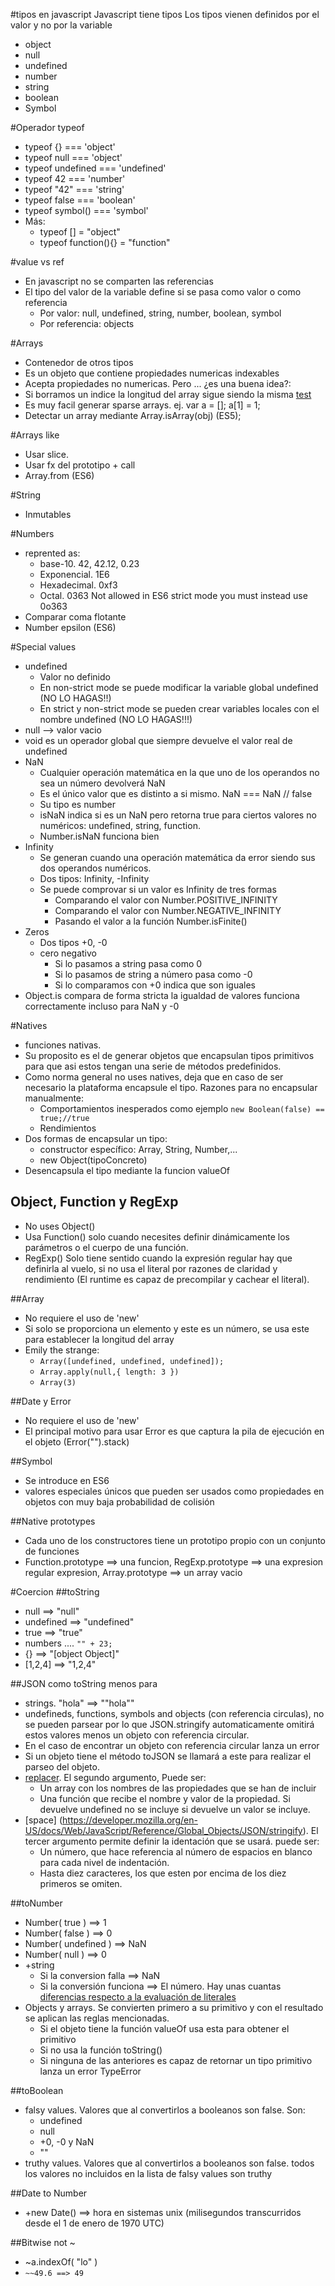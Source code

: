 #tipos en javascript
Javascript tiene tipos
Los tipos vienen definidos por el valor y no por la variable
+ object
+ null
+ undefined
+ number
+ string
+ boolean
+ Symbol

#Operador typeof
+ typeof {} === 'object'
+ typeof null === 'object'
+ typeof undefined === 'undefined'
+ typeof 42 === 'number'
+ typeof "42" === 'string'
+ typeof false === 'boolean'
+ typeof symbol() === 'symbol'
+ Más:
  + typeof [] = "object"
  + typeof function(){} = "function"

#value vs ref
+ En javascript no se comparten las referencias
+ El tipo del valor de la variable define si se pasa como valor o como referencia
  + Por valor: null, undefined, string, number, boolean, symbol
  + Por referencia: objects

#Arrays
+ Contenedor de otros tipos
+ Es un objeto que contiene propiedades numericas indexables
+ Acepta propiedades no numericas. Pero ... ¿es una buena idea?:
+ Si borramos un indice la longitud del array sigue siendo la misma [test](tests/types.spec.html?grep=javascript%20tipos%3A%20Arrays%20Si%20elimino%20el%20%C3%BAltimo%20elemento%20de%20un%20array%20actualiza%20si%20longitud)
+ Es muy facil generar sparse arrays. ej. var a = []; a[1] = 1;
+ Detectar un array mediante Array.isArray(obj) (ES5);

#Arrays like
+ Usar slice.
+ Usar fx del prototipo + call
+ Array.from (ES6)

#String
+ Inmutables

#Numbers
+ reprented as: 
  + base-10. 42, 42.12, 0.23 
  + Exponencial. 1E6
  + Hexadecimal. 0xf3
  + Octal. 0363 Not allowed in ES6 strict mode you must instead use 0o363
+ Comparar coma flotante 
+ Number epsilon (ES6)

#Special values
+ undefined
  + Valor no definido
  + En non-strict mode se puede modificar la variable global undefined (NO LO HAGAS!!)
  + En strict y non-strict mode se pueden crear variables locales con el nombre undefined (NO LO HAGAS!!!)
+ null --> valor vacio
+ void es un operador global que siempre devuelve el valor real de undefined
+ NaN
  + Cualquier operación matemática en la que uno de los operandos no sea un número devolverá NaN
  + Es el único valor que es distinto a si mismo. NaN === NaN // false
  + Su tipo es number
  + isNaN indica si es un NaN pero retorna true para ciertos valores no numéricos: undefined, string, function.
  + Number.isNaN funciona bien
+ Infinity
  + Se generan cuando una operación matemática da error siendo sus dos operandos numéricos.
  + Dos tipos: Infinity, -Infinity
  + Se puede comprovar si un valor es Infinity de tres formas
    + Comparando el valor con Number.POSITIVE_INFINITY
    + Comparando el valor con Number.NEGATIVE_INFINITY
    + Pasando el valor a la función Number.isFinite()
+ Zeros
  + Dos tipos +0, -0
  + cero negativo
    + Si lo pasamos a string pasa como 0
    + Si lo pasamos de string a número pasa como -0
    + Si lo comparamos con +0 indica que son iguales
+ Object.is compara de forma stricta la igualdad de valores funciona correctamente incluso para NaN y -0

#Natives
+ funciones nativas.
+ Su proposito es el de generar objetos que encapsulan tipos primitivos para que asi estos tengan una serie de métodos predefinidos.
+ Como norma general no uses natives, deja que en caso de ser necesario la plataforma encapsule el tipo. Razones para no encapsular manualmente:
  + Comportamientos inesperados como ejemplo `new Boolean(false) == true;//true`
  + Rendimientos
+ Dos formas de encapsular un tipo:
  + constructor específico: Array, String, Number,...
  + new Object(tipoConcreto)
+ Desencapsula el tipo mediante la funcion valueOf

## Object, Function y RegExp
+ No uses Object()
+ Usa Function() solo cuando necesites definir dinámicamente los parámetros o el cuerpo de una función.
+ RegExp() Solo tiene sentido cuando la expresión regular hay que definirla al vuelo, si no usa el literal por razones de claridad y rendimiento (El runtime es capaz de precompilar y cachear el literal).

##Array
+ No requiere el uso de 'new'
+ Si solo se proporciona un elemento y este es un número, se usa este para establecer la longitud del array
+ Emily the strange:
  + `Array([undefined, undefined, undefined]);`
  + `Array.apply(null,{ length: 3 })`
  + `Array(3)`

##Date y Error
+ No requiere el uso de 'new'
+ El principal motivo para usar Error es que captura la pila de ejecución en el objeto (Error("").stack) 

##Symbol
+ Se introduce en ES6
+ valores especiales únicos que pueden ser usados como propiedades en objetos con muy baja probabilidad de colisión

##Native prototypes
+ Cada uno de los constructores tiene un prototipo propio con un conjunto de funciones
+ Function.prototype ==> una funcion, RegExp.prototype ==> una expresion regular expresion, Array.prototype ==> un array vacio

#Coercion
##toString
+ null ==> "null"
+ undefined ==> "undefined"
+ true ==> "true"
+ numbers .... `"" + 23;`
+ {} ==> "[object Object]"
+ [1,2,4] ==> "1,2,4"

##JSON como toString menos para
+ strings. "hola" ==> ""hola""
+ undefineds, functions, symbols and objects (con referencia circulas), no se pueden parsear por lo que JSON.stringify automaticamente omitirá estos valores menos un objeto con referencia circular.
+ En el caso de encontrar un objeto con referencia circular lanza un error
+ Si un objeto tiene el método toJSON se llamará a este para realizar el parseo del objeto.
+ [replacer](https://developer.mozilla.org/en-US/docs/Web/JavaScript/Reference/Global_Objects/JSON/stringify). El segundo argumento, Puede ser:
  + Un array con los nombres de las propiedades que se han de incluir
  + Una función que recibe el nombre y valor de la propiedad. Si devuelve undefined no se incluye si devuelve un valor se incluye.
+ [space] (https://developer.mozilla.org/en-US/docs/Web/JavaScript/Reference/Global_Objects/JSON/stringify). El tercer argumento permite definir la identación que se usará. puede ser:
  + Un número, que hace referencia al número de espacios en blanco para cada nivel de indentación.
  + Hasta diez caracteres, los que esten por encima de los diez primeros se omiten.

##toNumber
+ Number( true ) ==> 1
+ Number( false ) ==> 0
+ Number( undefined ) ==> NaN
+ Number( null ) ==> 0
+ +string
  + Si la conversion falla ==> NaN
  + Si la conversión funciona ==> El número. Hay unas cuantas [diferencias respecto a la evaluación de literales](https://es5.github.io/#x9.3.1) 
+ Objects y arrays. Se convierten primero a su primitivo y con el resultado se aplican las reglas mencionadas.
  + Si el objeto tiene la función valueOf usa esta para obtener el primitivo
  + Si no usa la función toString()
  + Si ninguna de las anteriores es capaz de retornar un tipo primitivo lanza un error TypeError

##toBoolean
+ falsy values. Valores que al convertirlos a booleanos son false. Son:
  + undefined
  + null 
  + +0, -0 y NaN
  + ""
+ truthy values. Valores que al convertirlos a booleanos son false. todos los valores no incluidos en la lista de falsy values son truthy

##Date to Number
+ +new Date() ==> hora en sistemas unix (milisegundos transcurridos desde el 1 de enero de 1970 UTC)

##Bitwise not ~
+ ~a.indexOf( "lo" )
+ `~~49.6 ==> 49`
